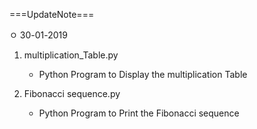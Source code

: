 ===UpdateNote===

ㅇ 30-01-2019

1. multiplication_Table.py 
    - Python Program to Display the multiplication Table

2. Fibonacci sequence.py
    - Python Program to Print the Fibonacci sequence

